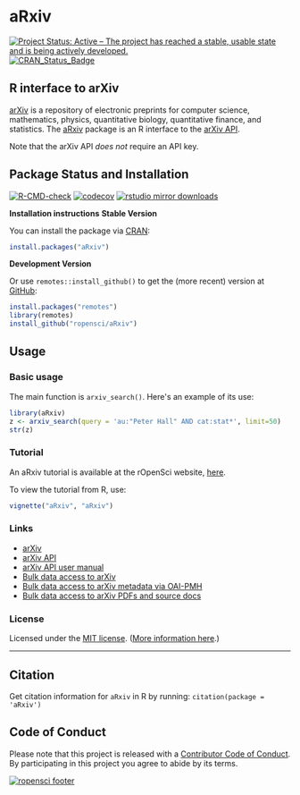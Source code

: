 # aRxiv

[![Project Status: Active – The project has reached a stable, usable state and is being actively developed.](
https://www.repostatus.org/badges/latest/active.svg)](https://www.repostatus.org/#active)
[![CRAN_Status_Badge](https://www.r-pkg.org/badges/version/aRxiv)](https://cran.r-project.org/package=aRxiv)

## R interface to arXiv

[arXiv](https://arxiv.org) is a repository of electronic preprints for
computer science, mathematics, physics, quantitative biology,
quantitative finance, and statistics. The
[aRxiv](https://github.com/ropensci/aRxiv) package is an R interface to
the [arXiv API](https://arxiv.org/help/api/index.html).

Note that the arXiv API _does not_ require an API key.


## Package Status and Installation

[![R-CMD-check](https://github.com/ropensci/aRxiv/actions/workflows/R-CMD-check.yaml/badge.svg)](https://github.com/ropensci/aRxiv/actions/workflows/R-CMD-check.yaml)
[![codecov](https://codecov.io/gh/ropensci/aRxiv/branch/master/graph/badge.svg)](https://app.codecov.io/gh/ropensci/aRxiv)
[![rstudio mirror downloads](https://cranlogs.r-pkg.org/badges/aRxiv?color=blue)](https://github.com/r-hub/cranlogs.app)

__Installation instructions__
__Stable Version__

You can install the package via [CRAN](https://cran.r-project.org):

```r
install.packages("aRxiv")
```

__Development Version__

Or use `remotes::install_github()` to get the (more recent) version
at [GitHub](https://github.com/rOpenSci/aRxiv):

```r
install.packages("remotes")
library(remotes)
install_github("ropensci/aRxiv")
```

## Usage
### Basic usage

The main function is `arxiv_search()`. Here's an example of its use:

```r
library(aRxiv)
z <- arxiv_search(query = 'au:"Peter Hall" AND cat:stat*', limit=50)
str(z)
```


### Tutorial

An aRxiv tutorial is available at the rOpenSci website, [here](https://docs.ropensci.org/aRxiv/articles/aRxiv.html).

To view the tutorial from R, use:

```r
vignette("aRxiv", "aRxiv")
```


### Links

* [arXiv](https://arxiv.org)
* [arXiv API](https://arxiv.org/help/api/index.html)
* [arXiv API user manual](https://arxiv.org/help/api/user-manual.html)
* [Bulk data access to arXiv](https://arxiv.org/help/bulk_data)
* [Bulk data access to arXiv metadata via OAI-PMH](https://arxiv.org/help/oa/index.html)
* [Bulk data access to arXiv PDFs and source docs](https://arxiv.org/help/bulk_data_s3.html)


### License

Licensed under the [MIT license](https://cran.r-project.org/web/licenses/MIT). ([More information here](https://en.wikipedia.org/wiki/MIT_License).)

---

## Citation

Get citation information for `aRxiv` in R by running: `citation(package = 'aRxiv')`

## Code of Conduct

Please note that this project is released with a [Contributor Code of Conduct](https://github.com/ropensci/aRxiv/blob/master/CONDUCT.md).
By participating in this project you agree to abide by its terms.



[![ropensci footer](https://ropensci.org/public_images/github_footer.png)](https://ropensci.org)
